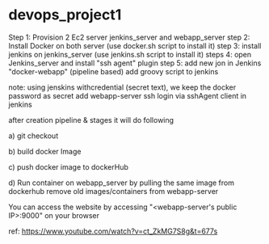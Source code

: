 # devops_project1


Step 1: Provision 2 Ec2 server jenkins_server and webapp_server
step 2: Install Docker on both server (use docker.sh script to install it)
step 3: install jenkins on jenkins_server (use jenkins.sh script to install it)
steps 4: open Jenkins_server and install "ssh agent" plugin
step 5: add new jon in Jenkins "docker-webapp" (pipeline based)
add groovy script to jenkins

note: using jenskins withcredential (secret text), we keep the docker password as secret
add webapp-server ssh login via sshAgent client in jenkins


after creation pipeline & stages it will do following 

a) git checkout

b) build docker Image

c) push docker image to dockerHub

d) Run container on webapp_server by pulling the same image from dockerhub
remove old images/containers from webapp-server



You can access the website by accessing "<webapp-server's public IP>:9000" on your browser

ref: https://www.youtube.com/watch?v=ct_ZkMG7S8g&t=677s
